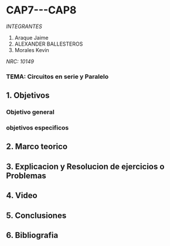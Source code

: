 # CAP7---CAP8

*INTEGRANTES*

1. Araque Jaime
2. ALEXANDER BALLESTEROS
3. Morales Kevin

*NRC: 10149*
### TEMA: Circuitos en serie y Paralelo
## 1. Objetivos
### Objetivo general
### objetivos especificos
## 2. Marco teorico
## 3. Explicacion y Resolucion de ejercicios o Problemas
## 4. Video 
## 5. Conclusiones
## 6. Bibliografia
